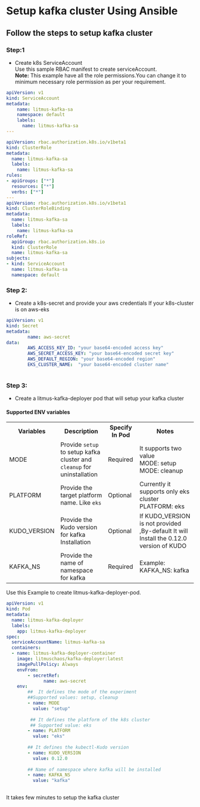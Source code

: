 # Setup kafka cluster Using Ansible
## Follow the steps to setup kafka cluster
### Step:1
- Create  k8s ServiceAccount\
 Use this sample RBAC manifest to create serviceAccount.\
 **Note:** This example have all the role permissions.You can change it to minimum  necessary role permission as per your requirement.
```yaml
apiVersion: v1
kind: ServiceAccount
metadata:
    name: litmus-kafka-sa
    namespace: default
    labels:
      name: litmus-kafka-sa
---

apiVersion: rbac.authorization.k8s.io/v1beta1
kind: ClusterRole
metadata:
  name: litmus-kafka-sa
  labels:
    name: litmus-kafka-sa
rules:
- apiGroups: ["*"]
  resources: ["*"]
  verbs: ["*"]
---
apiVersion: rbac.authorization.k8s.io/v1beta1
kind: ClusterRoleBinding
metadata:
  name: litmus-kafka-sa
  labels:
    name: litmus-kafka-sa
roleRef:
  apiGroup: rbac.authorization.k8s.io
  kind: ClusterRole
  name: litmus-kafka-sa
subjects:
- kind: ServiceAccount
  name: litmus-kafka-sa
  namespace: default
```
 ### Step 2: 
- Create a k8s-secret and provide your aws credentials If your k8s-cluster is on aws-eks
```yaml
apiVersion: v1
kind: Secret
metadata:
        name: aws-secret
data:
        AWS_ACCESS_KEY_ID: "your base64-encoded access key"   
        AWS_SECRET_ACCESS_KEY: "your base64-encoded secret key"
        AWS_DEFAULT_REGION: "your base64-encoded region"
        EKS_CLUSTER_NAME:  "your base64-encoded cluster name"
        
```
### Step 3:
- Create a litmus-kafka-deployer pod  that will setup your kafka cluster
 #### Supported ENV variables
 <table>
    <tr>
      <th> Variables </th>
      <th> Description </th>
      <th> Specify In Pod </th>
      <th> Notes </th>
  </tr>
  <tr>
    <td> MODE </td>
    <td> Provide <code>setup</code> to setup kafka cluster and <code>cleanup</code> for uninstallation </td>
    <td> Required </td>
    <td> It supports two value <br/>
         MODE: setup <br/>
         MODE: cleanup </td>
  </tr>
  <tr>
    <td> PLATFORM </td>
    <td>  Provide the target platform  name. Like <code>eks</code> </td>
    <td> Optional </td>
    <td> Currently it supports only eks cluster <br/>
          PLATFORM: eks </td>
  </tr>
  <tr>
    <td> KUDO_VERSION </td>
    <td> Provide the Kudo version for kafka Installation  </td>
    <td> Optional </td>
    <td> If KUDO_VERSION is not provided ,By-default It will Install the 0.12.0 version of  KUDO </td>
  </tr>
  <tr>
   <td> KAFKA_NS </td>
   <td> Provide the  name of namespace for kafka </td>
   <td> Required</td>
   <td> Example: <br/>
         KAFKA_NS: kafka</td>
 </tr> 
 </table>
Use this Example to create litmus-kafka-deployer-pod.

```yaml
apiVersion: v1
kind: Pod
metadata:
  name: litmus-kafka-deployer
  labels:
    app: litmus-kafka-deployer
spec:
  serviceAccountName: litmus-kafka-sa
  containers:
  - name: litmus-kafka-deployer-container
    image: litmuschaos/kafka-deployer:latest
    imagePullPolicy: Always
    envFrom:
        - secretRef:
              name: aws-secret
    env:
        ##  It defines the mode of the experiment
        ##Supported values: setup, cleanup
        - name: MODE
          value: "setup"
          
         ## It defines the platform of the k8s cluster
         ## Supported value: eks
        - name: PLATFORM
          value: "eks"
        
        ## It defines the kubectl-Kudo version
        - name: KUDO_VERSION
          value: 0.12.0
          
        ## Name of namespace where kafka will be installed
        - name: KAFKA_NS
          value: "kafka" 
 
```

It takes few minutes to setup the kafka cluster
